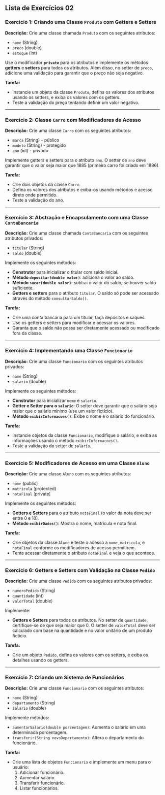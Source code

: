 
## Lista de Exercícios 02


### Exercício 1: Criando uma Classe `Produto` com Getters e Setters

**Descrição:**
Crie uma classe chamada `Produto` com os seguintes atributos:
- `nome` (String)
- `preco` (double)
- `estoque` (int)

Use o modificador **`private`** para os atributos e implemente os métodos **getters** e **setters** para todos os atributos. Além disso, no setter de `preco`, adicione uma validação para garantir que o preço não seja negativo.

**Tarefa:**
- Instancie um objeto da classe `Produto`, defina os valores dos atributos usando os setters, e exiba os valores com os getters.
- Teste a validação do preço tentando definir um valor negativo.

---

### Exercício 2: Classe `Carro` com Modificadores de Acesso

**Descrição:**
Crie uma classe `Carro` com os seguintes atributos:
- `marca` (String) - público
- `modelo` (String) - protegido
- `ano` (int) - privado

Implemente getters e setters para o atributo `ano`. O setter de `ano` deve garantir que o valor seja maior que 1885 (primeiro carro foi criado em 1886).

**Tarefa:**
- Crie dois objetos da classe `Carro`.
- Defina os valores dos atributos e exiba-os usando métodos e acesso direto onde permitido.
- Teste a validação do ano.

---

### Exercício 3: Abstração e Encapsulamento com uma Classe `ContaBancaria`

**Descrição:**
Crie uma classe chamada `ContaBancaria` com os seguintes atributos privados:
- `titular` (String)
- `saldo` (double)

Implemente os seguintes métodos:
- **Construtor** para inicializar o titular com saldo inicial.
- **Método `depositar(double valor)`**: adiciona o valor ao saldo.
- **Método `sacar(double valor)`**: subtrai o valor do saldo, se houver saldo suficiente.
- **Getters e setters** para o atributo `titular`. O saldo só pode ser acessado através do método `consultarSaldo()`.

**Tarefa:**
- Crie uma conta bancária para um titular, faça depósitos e saques.
- Use os getters e setters para modificar e acessar os valores.
- Garanta que o saldo não possa ser diretamente acessado ou modificado fora da classe.

---

### Exercício 4: Implementando uma Classe `Funcionario`

**Descrição:**
Crie uma classe `Funcionario` com os seguintes atributos privados:
- `nome` (String)
- `salario` (double)

Implemente os seguintes métodos:
- **Construtor** para inicializar `nome` e `salario`.
- **Getter e Setter para o `salario`**: O setter deve garantir que o salário seja maior que o salário mínimo (use um valor fictício).
- **Método `exibirInformacoes()`**: Exibe o nome e o salário do funcionário.

**Tarefa:**
- Instancie objetos da classe `Funcionario`, modifique o salário, e exiba as informações usando o método `exibirInformacoes()`.
- Teste a validação do setter de `salario`.

---

### Exercício 5: Modificadores de Acesso em uma Classe `Aluno`

**Descrição:**
Crie uma classe `Aluno` com os seguintes atributos:
- `nome` (public)
- `matricula` (protected)
- `notaFinal` (private)

Implemente os seguintes métodos:
- **Getters e Setters** para o atributo `notaFinal` (o valor da nota deve ser entre 0 e 10).
- **Método `exibirDados()`**: Mostra o nome, matrícula e nota final.

**Tarefa:**
- Crie objetos da classe `Aluno` e teste o acesso a `nome`, `matricula`, e `notaFinal` conforme os modificadores de acesso permitirem.
- Tente acessar diretamente o atributo `notaFinal` e veja o que acontece.

---

### Exercício 6: Getters e Setters com Validação na Classe `Pedido`

**Descrição:**
Crie uma classe `Pedido` com os seguintes atributos privados:
- `numeroPedido` (String)
- `quantidade` (int)
- `valorTotal` (double)

Implemente:
- **Getters e Setters** para todos os atributos. No setter de `quantidade`, certifique-se de que seja maior que 0. O setter de `valorTotal` deve ser calculado com base na quantidade e no valor unitário de um produto fictício.

**Tarefa:**
- Crie um objeto `Pedido`, defina os valores com os setters, e exiba os detalhes usando os getters.

---

### Exercício 7: Criando um Sistema de Funcionários

**Descrição:**
Crie uma classe `Funcionario` com os seguintes atributos:
- `nome` (String)
- `departamento` (String)
- `salario` (double)

Implemente métodos:
- `aumentarSalario(double porcentagem)`: Aumenta o salário em uma determinada porcentagem.
- `transferir(String novoDepartamento)`: Altera o departamento do funcionário.

**Tarefa:**
- Crie uma lista de objetos `Funcionario` e implemente um menu para o usuário:
  1. Adicionar funcionário.
  2. Aumentar salário.
  3. Transferir funcionário.
  4. Listar funcionários.
